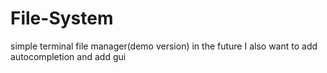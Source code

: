 # File-System
simple terminal file manager(demo version)
in the future I also want to add autocompletion and add gui

